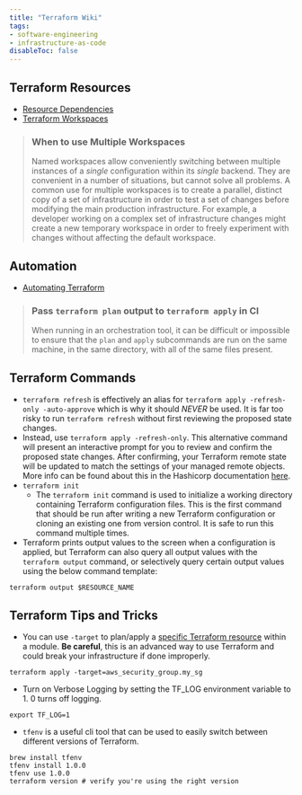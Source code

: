 ```yaml
---
title: "Terraform Wiki"
tags:
- software-engineering
- infrastructure-as-code
disableToc: false
---
```

## Terraform Resources
- [Resource Dependencies](https://www.terraform.io/language/resources/behavior#resource-dependencies)
- [Terraform Workspaces](https://www.terraform.io/language/state/workspaces#workspaces)
> ### When to use Multiple Workspaces
> Named workspaces allow conveniently switching between multiple instances of a _single_ configuration within its _single_ backend. They are convenient in a number of situations, but cannot solve all problems.
> A common use for multiple workspaces is to create a parallel, distinct copy of a set of infrastructure in order to test a set of changes before modifying the main production infrastructure. For example, a developer working on a complex set of infrastructure changes might create a new temporary workspace in order to freely experiment with changes without affecting the default workspace.
## Automation
- [Automating Terraform](https://learn.hashicorp.com/tutorials/terraform/automate-terraform)
> ### Pass `terraform plan` output to `terraform apply` in CI
> When running in an orchestration tool, it can be difficult or impossible to ensure that the `plan` and `apply` subcommands are run on the same machine, in the same directory, with all of the same files present.
## Terraform Commands
- `terraform refresh` is effectively an alias for `terraform apply -refresh-only -auto-approve` which is why it should _NEVER_ be used. It is far too risky to run `terraform refresh` without first reviewing the proposed state changes.
- Instead, use `terraform apply -refresh-only`. This alternative command will present an interactive prompt for you to review and confirm the proposed state changes. After confirming, your Terraform remote state will be updated to match the settings of your managed remote objects. More info can be found about this in the Hashicorp documentation [here](https://www.terraform.io/cli/commands/refresh#command-refresh).
- `terraform init`
	- The `terraform init` command is used to initialize a working directory containing Terraform configuration files. This is the first command that should be run after writing a new Terraform configuration or cloning an existing one from version control. It is safe to run this command multiple times.
- Terraform prints output values to the screen when a configuration is applied, but Terraform can also query all output values with the `terraform output` command, or selectively query certain output values using the below command template:
```
terraform output $RESOURCE_NAME
```
## Terraform Tips and Tricks
- You can use `-target` to plan/apply a [specific Terraform resource](https://devops.stackexchange.com/questions/4292/terraform-apply-only-one-tf-file) within a module. **Be careful**, this is an advanced way to use Terraform and could break your infrastructure if done improperly.
```
terraform apply -target=aws_security_group.my_sg
```
- Turn on Verbose Logging by setting the TF_LOG environment variable to 1. 0 turns off logging.
```
export TF_LOG=1
```
- `tfenv` is a useful cli tool that can be used to easily switch between different versions of Terraform.
```
brew install tfenv
tfenv install 1.0.0
tfenv use 1.0.0
terraform version # verify you're using the right version
```